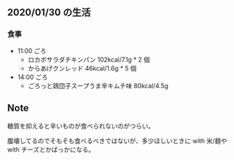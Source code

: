 ## 2020/01/30 の生活

### 食事

- 11:00 ごろ
  - ロカボサラダチキンパン 102kcal/7.1g * 2 個
  - からあげクンレッド 46kcal/1.6g * 5 個
- 14:00 ごろ
  - ごろっと鶏団子スープうま辛キムチ味 80kcal/4.5g

## Note

糖質を抑えると辛いものが食べられないのがつらい。

腹壊してるのでそもそも食べるべきではないが、多少ほしいときに with 米/麺や with チーズとかばっかになる。
